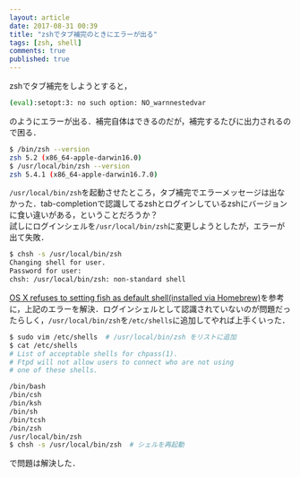 ```yaml
---
layout: article
date: 2017-08-31 00:39
title: "zshでタブ補完のときにエラーが出る"
tags: [zsh, shell]
comments: true
published: true
---
```


zshでタブ補完をしようとすると，

```sh
(eval):setopt:3: no such option: NO_warnnestedvar
```

のようにエラーが出る．補完自体はできるのだが，補完するたびに出力されるので困る．

```sh
$ /bin/zsh --version
zsh 5.2 (x86_64-apple-darwin16.0)
$ /usr/local/bin/zsh --version
zsh 5.4.1 (x86_64-apple-darwin16.7.0)
```

`/usr/local/bin/zsh`を起動させたところ，タブ補完でエラーメッセージは出なかった．tab-completionで認識してるzshとログインしているzshにバージョンに食い違いがある，ということだろうか？  
試しにログインシェルを`/usr/local/bin/zsh`に変更しようとしたが，エラーが出て失敗．

```sh
$ chsh -s /usr/local/bin/zsh
Changing shell for user.
Password for user:
chsh: /usr/local/bin/zsh: non-standard shell
```

[OS X refuses to setting fish as default shell(installed via Homebrew)](https://github.com/fish-shell/fish-shell/issues/989)を参考に，上記のエラーを解決．ログインシェルとして認識されていないのが問題だったらしく，`/usr/local/bin/zsh`を`/etc/shells`に追加してやれば上手くいった．

```sh
$ sudo vim /etc/shells  # /usr/local/bin/zsh をリストに追加
$ cat /etc/shells
# List of acceptable shells for chpass(1).
# Ftpd will not allow users to connect who are not using
# one of these shells.

/bin/bash
/bin/csh
/bin/ksh
/bin/sh
/bin/tcsh
/bin/zsh
/usr/local/bin/zsh
$ chsh -s /usr/local/bin/zsh  # シェルを再起動

```

で問題は解決した．
